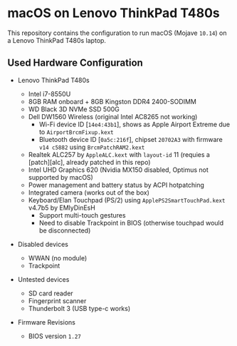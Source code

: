# macOS on Lenovo ThinkPad T480s

This repository contains the configuration to run macOS (Mojave `10.14`) on a Lenovo ThinkPad T480s laptop.

## Used Hardware Configuration

- Lenovo ThinkPad T480s
  - Intel i7-8550U
  - 8GB RAM onboard + 8GB Kingston DDR4 2400-SODIMM
  - WD Black 3D NVMe SSD 500G
  - Dell DW1560 Wireless (original Intel AC8265 not working)
    - Wi-Fi device ID [`14e4:43b1`], shows as Apple Airport Extreme due to `AirportBrcmFixup.kext`
    - Bluetooth device ID [`0a5c:216f`], chipset `20702A3` with firmware `v14 c5882` using `BrcmPatchRAM2.kext`
  - Realtek ALC257 by `AppleALC.kext` with `layout-id` 11 (requies a [patch][alc], already patched in this repo)
  - Intel UHD Graphics 620 (Nvidia MX150 disabled, Optimus not supported by macOS)
  - Power management and battery status by ACPI hotpatching
  - Integrated camera (works out of the box)
  - Keyboard/Elan Touchpad (PS/2) using `ApplePS2SmartTouchPad.kext` v4.7b5 by EMlyDinEsH
    - Support multi-touch gestures
    - Need to disable Trackpoint in BIOS (otherwise touchpad would be disconnected)
    
- Disabled devices
  - WWAN (no module)
  - Trackpoint
  
- Untested devices
  - SD card reader
  - Fingerprint scanner
  - Thunderbolt 3 (USB type-c works)
  
- Firmware Revisions
  - BIOS version `1.27`
